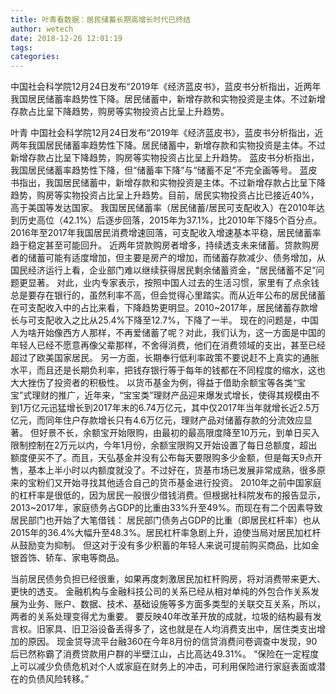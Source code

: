 ```yaml
---
title: 叶青看数据：居民储蓄长期高增长时代已终结
author: wetech
date: 2018-12-26 12:01:19
tags: 
categories: 
---
```

中国社会科学院12月24日发布“2019年《经济蓝皮书》，蓝皮书分析指出，近两年我国居民储蓄率趋势性下降。居民储蓄中，新增存款和实物投资是主体。不过新增存款占比呈下降趋势，购房等实物投资占比呈上升趋势。
<!-- more -->
叶青
中国社会科学院12月24日发布“2019年《经济蓝皮书》，蓝皮书分析指出，近两年我国居民储蓄率趋势性下降。居民储蓄中，新增存款和实物投资是主体。不过新增存款占比呈下降趋势，购房等实物投资占比呈上升趋势。
蓝皮书分析指出，我国居民储蓄率趋势性下降，但“储蓄率下降”与“储蓄不足”不完全画等号。
蓝皮书指出，我国居民储蓄中，新增存款和实物投资是主体。不过新增存款占比呈下降趋势，购房等实物投资占比呈上升趋势。目前，居民实物投资占比已接近40%，高于美国等发达国家。
我国居民储蓄率（居民储蓄/居民可支配收入）在2010年达到历史高位（42.1%）后逐步回落，2015年为37.1%，比2010年下降5个百分点。2016年至2017年我国居民消费增速回落，可支配收入增速基本平稳，居民储蓄率趋于稳定甚至可能回升。
近两年贷款购房者增多，持续透支未来储蓄。贷款购房者的储蓄可能有适度增加，但主要是房产的增加，而储蓄存款减少、债务增加，从国民经济运行上看，企业部门难以继续获得居民剩余储蓄资金，“居民储蓄不足”问题更显著。
对此，业内专家表示，按照中国人过去的生活习惯，家里有了点余钱总是要存在银行的，虽然利率不高，但会觉得心里踏实。而从近年公布的居民储蓄在可支配收入中的占比来看，下降趋势更明显。2010~2017年，居民储蓄存款增长与可支配收入之比从25.4%下降至12.7%，下降了一半。
现在的问题是，中国人为啥开始像西方人那样，不再爱储蓄了呢？对此，我们认为，这一方面是中国的年轻人已经不愿意再像父辈那样，不舍得消费，他们在消费领域的支出，甚至已经超过了欧美国家居民。
另一方面，长期奉行低利率政策不要说赶不上真实的通胀水平，而且还是长期负利率，把钱存银行等于每年的钱都在不同程度的缩水，这也大大挫伤了投资者的积极性。
以货币基金为例，得益于借助余额宝等各类“宝宝”式理财的推广，近年来，“宝宝类”理财产品迎来爆发式增长，使得其规模由不到1万亿元迅猛增长到2017年末的6.74万亿元，其中仅2017年当年就增长近2.5万亿元，而同年住户存款增长只有4.6万亿元，理财产品对储蓄存款的分流效应显著。
但好景不长，余额宝开始限购，由最初的最高限度降至10万元，到单日买入限制控制在2万元以内，今年1月份，余额宝限购又开始设置了每日总额度，超出额度便买不了。而且，天弘基金并没有公布每天要限购多少金额，但是每天9点开售，基本上半小时以内额度就没了。不过好在，货基市场已发展非常成熟，很多原来的宝粉们又开始寻找其他适合自己的货币基金进行投资。
2010年之前中国家庭的杠杆率是很低的，因为居民一般很少借钱消费。但根据社科院发布的报告显示，2013~2017年，家庭债务占GDP的比重由33%升至49%。而现在有二个因素导致居民部门也开始了大笔借钱：
居民部门债务占GDP的比重（即居民杠杆率）也从2015年的36.4%大幅升至48.3%。居民杠杆率急剧上升，迫使当局对居民加杠杆从鼓励变为抑制。
但这对于没有多少积蓄的年轻人来说可提前购买商品，比如金银首饰、轿车、家电等商品。
 
 
当前居民债务负担已经很重，如果再度刺激居民加杠杆购房，将对消费带来更大、更快的透支。
金融机构与金融科技公司的关系已经从相对单纯的外包合作关系发展为业务、账户、数据、技术、基础设施等多方面多类型的关联交互关系，所以，两者的关系处理变得尤为重要。
要反映40年改革开放的成就，垃圾的结构最有发言权。旧家具、旧卫浴设备丢得多了，这也就是在人均消费支出中，居住类支出增加的原因。
现金贷导流平台融360在今年8月份的信贷消费问卷调查中发现，90后已然称霸了消费贷款用户群的半壁江山，占比高达49.31%。
“保险在一定程度上可以减少负债危机对个人或家庭在财务上的冲击，可利用保险进行家庭表面或潜在的负债风险转移。”
